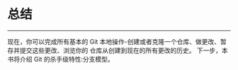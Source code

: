 # 总结
---- 
现在，你可以完成所有基本的 Git 本地操作-创建或者克隆一个仓库、做更改、暂存并提交这些更改、浏览你的 仓库从创建到现在的所有更改的历史。 下一步，本书将介绍 Git 的杀手级特性:分支模型。
